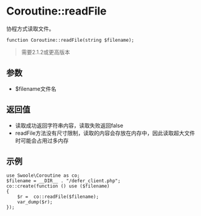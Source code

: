 # Coroutine::readFile
协程方式读取文件。

`function Coroutine::readFile(string $filename);`

>需要2.1.2或更高版本

## 参数
* $filename文件名
## 返回值
* 读取成功返回字符串内容，读取失败返回false
* readFile方法没有尺寸限制，读取的内容会存放在内存中，因此读取超大文件时可能会占用过多内存
## 示例

```
use Swoole\Coroutine as co;
$filename = __DIR__ . "/defer_client.php";
co::create(function () use ($filename)
{
    $r =  co::readFile($filename);
    var_dump($r);
});
```